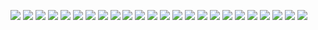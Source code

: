 ![](images/エッジ勉強会_CF_23322_10.jpeg)
![](images/エッジ勉強会_CF_23322_11.jpeg)
![](images/エッジ勉強会_CF_23322_12.jpeg)
![](images/エッジ勉強会_CF_23322_13.jpeg)
![](images/エッジ勉強会_CF_23322_14.jpeg)
![](images/エッジ勉強会_CF_23322_15.jpeg)
![](images/エッジ勉強会_CF_23322_16.jpeg)
![](images/エッジ勉強会_CF_23322_17.jpeg)
![](images/エッジ勉強会_CF_23322_18.jpeg)
![](images/エッジ勉強会_CF_23322_19.jpeg)
![](images/エッジ勉強会_CF_23322_2.jpeg)
![](images/エッジ勉強会_CF_23322_20.jpeg)
![](images/エッジ勉強会_CF_23322_21.jpeg)
![](images/エッジ勉強会_CF_23322_22.jpeg)
![](images/エッジ勉強会_CF_23322_23.jpeg)
![](images/エッジ勉強会_CF_23322_24.jpeg)
![](images/エッジ勉強会_CF_23322_25.jpeg)
![](images/エッジ勉強会_CF_23322_3.jpeg)
![](images/エッジ勉強会_CF_23322_4.jpeg)
![](images/エッジ勉強会_CF_23322_5.jpeg)
![](images/エッジ勉強会_CF_23322_6.jpeg)
![](images/エッジ勉強会_CF_23322_7.jpeg)
![](images/エッジ勉強会_CF_23322_8.jpeg)
![](images/エッジ勉強会_CF_23322_9.jpeg)
